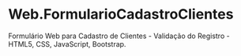 # Web.FormularioCadastroClientes
 Formulário Web para Cadastro de Clientes - Validação do Registro - HTML5, CSS, JavaScript, Bootstrap.
